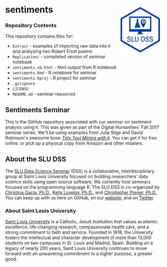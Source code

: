 sentiments <img src="https://raw.githubusercontent.com/slu-dss/fall-2017-seminar-01/sources/logo.png" align="right" />
===========================================================

### Repository Contents
This repository contains files for:
-   `Extras/` - examples of importing raw data into `R` and analyzing two Robert Frost poems
-   `Replication/` - completed version of seminar notebook
-   `sentiments.nb.html` - html output from R notebook
-   `sentiments.Rmd` - R notebook for seminar
-   `sentiments.Rproj` - R project for seminar
-   `.gitignore`
-   `LICENSE`
-   `README.md` - seminar resources

## Sentiments Seminar
This is the GitHub repository associated with our seminar on sentiment analysis using `R`. This was given as part of the Digital Humanities' Fall 2017 seminar series. We'll be using examples from Julia Silge and David Robinson's awesome book [*Tidy Text Mining with `R`*](http://tidytextmining.com). You can get it for free online, or pick up a physical copy from Amazon and other retailers.

## About the SLU DSS
The [SLU Data Science Seminar](https://slu-dss.githb.io) (DSS) is a collaborative, interdisciplinary group at Saint Louis University focused on building researchers’ data science skills using open source software. We currently host seminars focused on the programming language R. The SLU DSS is co-organized by [Christina Gacia, Ph.D.](mailto:christina.garcia@slu.edu), [Kelly Lovejoy, Ph.D.](mailto:kelly.lovejoy@slu.edu@slu.edu), and [Christopher Prener, Ph.D.](mailto:chris.prener@slu.edu}). You can keep up with us here on GitHub, on our [website](https://slu-dss.githb.io), and on [Twitter](https://twitter.com/SLUDSS).

### About Saint Louis University
[Saint Louis University](http://wwww.slu.edu) is a Catholic, Jesuit institution that values academic excellence, life-changing research, compassionate health care, and a strong commitment to faith and service. Founded in 1818, the University fosters the intellectual and character development of more than 13,000 students on two campuses in St. Louis and Madrid, Spain. Building on a legacy of nearly 200 years, Saint Louis University continues to move forward with an unwavering commitment to a higher purpose, a greater good.
